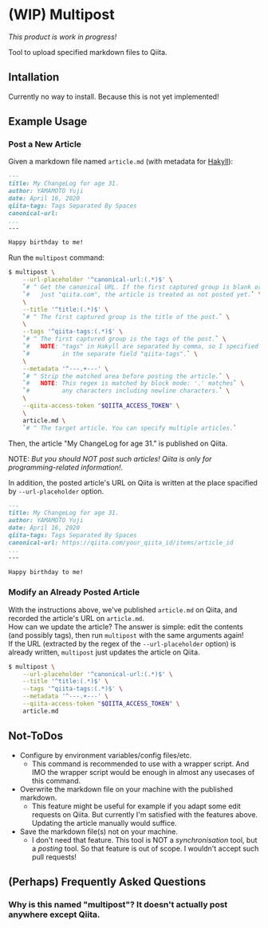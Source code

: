 # (WIP) Multipost

*This product is work in progress!*

Tool to upload specified markdown files to Qiita.

## Intallation

Currently no way to install. Because this is not yet implemented!

## Example Usage

### Post a New Article

Given a markdown file named `article.md` (with metadata for [Hakyll](https://jaspervdj.be/hakyll/)):

```markdown
---
title: My ChangeLog for age 31.
author: YAMAMOTO Yuji
date: April 16, 2020
qiita-tags: Tags Separated By Spaces
canonical-url:
...
---

Happy birthday to me!
```

Run the `multipost` command:

```bash
$ multipost \
    --url-placeholder '^canonical-url:(.*)$' \
    `# ^ Get the canonical URL. If the first captured group is blank or` \
    `#   just "qiita.com", the article is treated as not posted yet.` \
    \
    --title '^title:(.*)$' \
    `# ^ The first captured group is the title of the post.` \
    \
    --tags '^qiita-tags:(.*)$' \
    `# ^ The first captured group is the tags of the post.` \
    `#   NOTE: "tags" in Hakyll are separated by comma, so I specified it` \
    `#         in the separate field "qiita-tags".` \
    \
    --metadata '^---.+---' \
    `# ^ Strip the matched area before posting the article.` \
    `#   NOTE: This regex is matched by block mode: '.' matches` \
    `#         any characters including newline characters.` \
    \
    --qiita-access-token "$QIITA_ACCESS_TOKEN" \
    \
    article.md \
    `# ^ The target article. You can specify multiple articles.`
```

Then, the article "My ChangeLog for age 31." is published on Qiita.

NOTE: *But you should NOT post such articles! Qiita is only for programming-related information!*.

In addition, the posted article's URL on Qiita is written at the place spacified by `--url-placeholder` option.

```markdown
---
title: My ChangeLog for age 31.
author: YAMAMOTO Yuji
date: April 16, 2020
qiita-tags: Tags Separated By Spaces
canonical-url: https://qiita.com/your_qiita_id/items/article_id
...
---

Happy birthday to me!
```

### Modify an Already Posted Article

With the instructions above, we've published `article.md` on Qiita, and recorded the article's URL on `article.md`.  
How can we update the article? The answer is simple: edit the contents (and possibly tags), then run `multipost` with the same arguments again!  
If the URL (extracted by the regex of the `--url-placeholder` option) is already written, `multipost` just updates the article on Qiita.

```bash
$ multipost \
    --url-placeholder '^canonical-url:(.*)$' \
    --title '^title:(.*)$' \
    --tags '^qiita-tags:(.*)$' \
    --metadata '^---.+---' \
    --qiita-access-token "$QIITA_ACCESS_TOKEN" \
    article.md
```

## Not-ToDos

- Configure by environment variables/config files/etc.
    - This command is recommended to use with a wrapper script. And IMO the wrapper script would be enough in almost any usecases of this command.
- Overwrite the markdown file on your machine with the published markdown.
    - This feature might be useful for example if you adapt some edit requests on Qiita. But currently I'm satisfied with the features above. Updating the article manually would suffice.
- Save the markdown file(s) not on your machine.
    - I don't need that feature. This tool is NOT a *synchronisation* tool, but a *posting* tool. So that feature is out of scope. I wouldn't accept such pull requests!

## (Perhaps) Frequently Asked Questions

### Why is this named "multipost"? It doesn't actually post anywhere except Qiita.


